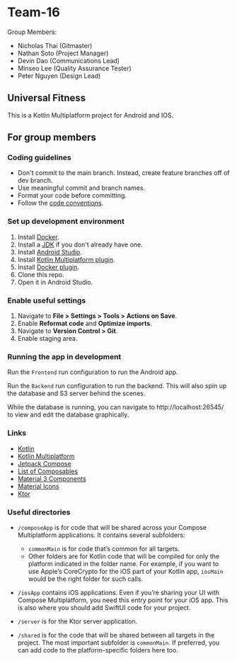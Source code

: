 # Team-16

Group Members:
- Nicholas Thai (Gitmaster)
- Nathan Soto (Project Manager)
- Devin Dao (Communications Lead)
- Minseo Lee (Quality Assurance Tester)
- Peter Nguyen (Design Lead)

## Universal Fitness

This is a Kotlin Multiplatform project for Android and IOS.

## For group members

### Coding guidelines

- Don't commit to the main branch. Instead, create feature branches off of dev branch.
- Use meaningful commit and branch names.
- Format your code before committing.
- Follow the [code conventions](CODE_STYLE.md).

### Set up development environment

1. Install [Docker](https://www.docker.com/).
2. Install a [JDK](https://adoptium.net/temurin/releases/?package=jdk) if you don't already have one.
3. Install [Android Studio](https://developer.android.com/studio).
4. Install [Kotlin Multiplatform plugin](https://plugins.jetbrains.com/plugin/14936-kotlin-multiplatform).
5. Install [Docker plugin](https://plugins.jetbrains.com/plugin/7724-docker).
6. Clone this repo.
7. Open it in Android Studio.

### Enable useful settings

1. Navigate to **File > Settings > Tools > Actions on Save**.
2. Enable **Reformat code** and **Optimize imports**.
3. Navigate to **Version Control > Git**.
4. Enable staging area.

### Running the app in development

Run the `Frontend` run configuration to run the Android app.

Run the `Backend` run configuration to run the backend. This will also spin up the database and S3 server behind the scenes.

While the database is running, you can navigate to http://localhost:26545/ to view and edit the database graphically.

### Links

- [Kotlin](https://kotlinlang.org/docs/)
- [Kotlin Multiplatform](https://www.jetbrains.com/help/kotlin-multiplatform-dev/)
- [Jetpack Compose](https://developer.android.com/develop/ui/compose/documentation)
- [List of Composables](https://composables.com/)
- [Material 3 Components](https://m3.material.io/components)
- [Material Icons](https://fonts.google.com/icons?icon.set=Material+Icons&icon.style=Filled)
- [Ktor](https://ktor.io/docs/welcome.html)

### Useful directories

* `/composeApp` is for code that will be shared across your Compose Multiplatform applications.
  It contains several subfolders:
  - `commonMain` is for code that’s common for all targets.
  - Other folders are for Kotlin code that will be compiled for only the platform indicated in the folder name.
    For example, if you want to use Apple’s CoreCrypto for the iOS part of your Kotlin app,
    `iosMain` would be the right folder for such calls.

* `/iosApp` contains iOS applications. Even if you’re sharing your UI with Compose Multiplatform, 
  you need this entry point for your iOS app. This is also where you should add SwiftUI code for your project.

* `/server` is for the Ktor server application.

* `/shared` is for the code that will be shared between all targets in the project.
  The most important subfolder is `commonMain`. If preferred, you can add code to the platform-specific folders here too.
